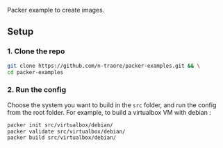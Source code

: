 Packer example to create images.

## Setup

### 1. Clone the repo
```bash
git clone https://github.com/n-traore/packer-examples.git && \
cd packer-examples
```

### 2. Run the config
Choose the system you want to build in the `src` folder, and run the config from the root folder. For example, to build a virtualbox VM with debian :
```bash
packer init src/virtualbox/debian/
packer validate src/virtualbox/debian/
packer build src/virtualbox/debian/
```
